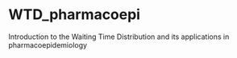 # WTD_pharmacoepi
Introduction to the Waiting Time Distribution and its applications in pharmacoepidemiology
